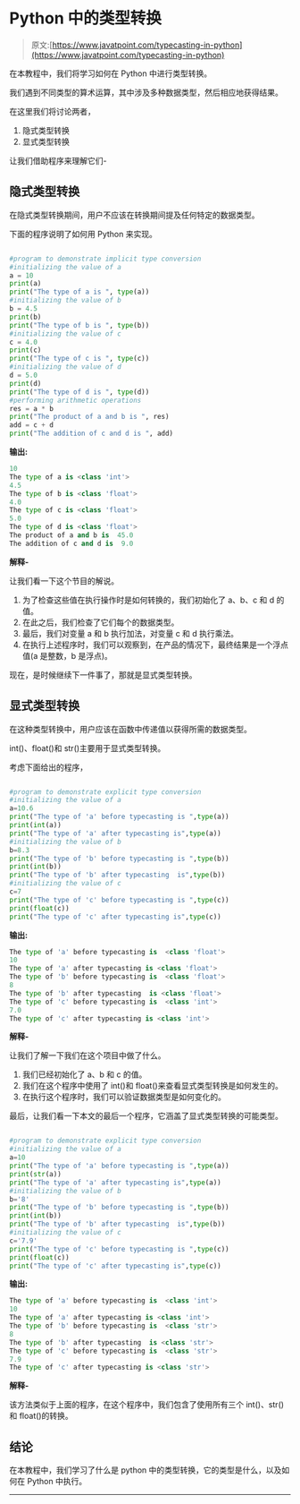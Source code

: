 # Python 中的类型转换

> 原文:[https://www.javatpoint.com/typecasting-in-python](https://www.javatpoint.com/typecasting-in-python)

在本教程中，我们将学习如何在 Python 中进行类型转换。

我们遇到不同类型的算术运算，其中涉及多种数据类型，然后相应地获得结果。

在这里我们将讨论两者，

1.  隐式类型转换
2.  显式类型转换

让我们借助程序来理解它们-

## 隐式类型转换

在隐式类型转换期间，用户不应该在转换期间提及任何特定的数据类型。

下面的程序说明了如何用 Python 来实现。

```py

#program to demonstrate implicit type conversion
#initializing the value of a
a = 10
print(a)
print("The type of a is ", type(a))
#initializing the value of b
b = 4.5
print(b)
print("The type of b is ", type(b))
#initializing the value of c
c = 4.0
print(c)
print("The type of c is ", type(c))
#initializing the value of d
d = 5.0
print(d)
print("The type of d is ", type(d))
#performing arithmetic operations
res = a * b
print("The product of a and b is ", res)
add = c + d
print("The addition of c and d is ", add)

```

**输出:**

```py
10
The type of a is <class 'int'>
4.5
The type of b is <class 'float'>
4.0
The type of c is <class 'float'>
5.0
The type of d is <class 'float'>
The product of a and b is  45.0
The addition of c and d is  9.0

```

**解释-**

让我们看一下这个节目的解说。

1.  为了检查这些值在执行操作时是如何转换的，我们初始化了 a、b、c 和 d 的值。
2.  在此之后，我们检查了它们每个的数据类型。
3.  最后，我们对变量 a 和 b 执行加法，对变量 c 和 d 执行乘法。
4.  在执行上述程序时，我们可以观察到，在产品的情况下，最终结果是一个浮点值(a 是整数，b 是浮点)。

现在，是时候继续下一件事了，那就是显式类型转换。

## 显式类型转换

在这种类型转换中，用户应该在函数中传递值以获得所需的数据类型。

int()、float()和 str()主要用于显式类型转换。

考虑下面给出的程序，

```py

#program to demonstrate explicit type conversion
#initializing the value of a
a=10.6
print("The type of 'a' before typecasting is ",type(a))
print(int(a))
print("The type of 'a' after typecasting is",type(a))
#initializing the value of b
b=8.3
print("The type of 'b' before typecasting is ",type(b))
print(int(b))
print("The type of 'b' after typecasting  is",type(b))
#initializing the value of c
c=7
print("The type of 'c' before typecasting is ",type(c))
print(float(c))
print("The type of 'c' after typecasting is",type(c))

```

**输出:**

```py
The type of 'a' before typecasting is  <class 'float'>
10
The type of 'a' after typecasting is <class 'float'>
The type of 'b' before typecasting is  <class 'float'>
8
The type of 'b' after typecasting  is <class 'float'>
The type of 'c' before typecasting is  <class 'int'>
7.0
The type of 'c' after typecasting is <class 'int'>

```

**解释-**

让我们了解一下我们在这个项目中做了什么。

1.  我们已经初始化了 a、b 和 c 的值。
2.  我们在这个程序中使用了 int()和 float()来查看显式类型转换是如何发生的。
3.  在执行这个程序时，我们可以验证数据类型是如何变化的。

最后，让我们看一下本文的最后一个程序，它涵盖了显式类型转换的可能类型。

```py

#program to demonstrate explicit type conversion
#initializing the value of a
a=10
print("The type of 'a' before typecasting is ",type(a))
print(str(a))
print("The type of 'a' after typecasting is",type(a))
#initializing the value of b
b='8'
print("The type of 'b' before typecasting is ",type(b))
print(int(b))
print("The type of 'b' after typecasting  is",type(b))
#initializing the value of c
c='7.9'
print("The type of 'c' before typecasting is ",type(c))
print(float(c))
print("The type of 'c' after typecasting is",type(c))

```

**输出:**

```py
The type of 'a' before typecasting is  <class 'int'>
10
The type of 'a' after typecasting is <class 'int'>
The type of 'b' before typecasting is  <class 'str'>
8
The type of 'b' after typecasting  is <class 'str'>
The type of 'c' before typecasting is  <class 'str'>
7.9
The type of 'c' after typecasting is <class 'str'>

```

**解释-**

该方法类似于上面的程序，在这个程序中，我们包含了使用所有三个 int()、str()和 float()的转换。

## 结论

在本教程中，我们学习了什么是 python 中的类型转换，它的类型是什么，以及如何在 Python 中执行。

* * *
